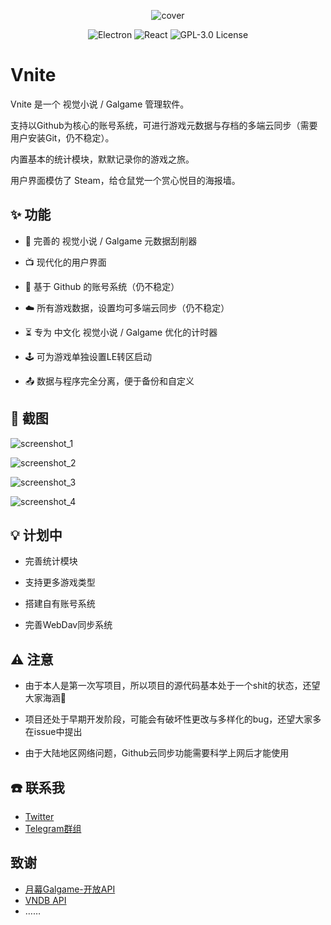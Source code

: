<p align="center">
  <img src="https://img.timero.xyz/i/2024/08/19/66c30441f1841.ico" alt="cover">
</p>

<p align="center">
  <img src="https://img.shields.io/badge/Electron-47848F?style=for-the-badge&logo=electron&logoColor=white" alt="Electron">
  <img src="https://img.shields.io/badge/React-61DAFB?style=for-the-badge&logo=react&logoColor=black" alt="React">
  <img src="https://img.shields.io/badge/License-GPL%203.0-blue.svg?style=for-the-badge&logo=gnu&logoColor=white" alt="GPL-3.0 License">
</p>

# Vnite

Vnite 是一个 视觉小说 / Galgame 管理软件。

支持以Github为核心的账号系统，可进行游戏元数据与存档的多端云同步（需要用户安装Git，仍不稳定）。

内置基本的统计模块，默默记录你的游戏之旅。

用户界面模仿了 Steam，给仓鼠党一个赏心悦目的海报墙。

## ✨ 功能

- 🔎 完善的 视觉小说 / Galgame 元数据刮削器

- 📺 现代化的用户界面

- 🔗 基于 Github 的账号系统（仍不稳定）

- ☁️ 所有游戏数据，设置均可多端云同步（仍不稳定）

- ⏳ 专为 中文化 视觉小说 / Galgame 优化的计时器

- 🕹️ 可为游戏单独设置LE转区启动

- 📤 数据与程序完全分离，便于备份和自定义

## 📸 截图

![screenshot_1](https://img.timero.xyz/i/2024/08/19/66c3138f44965.webp)

![screenshot_2](https://img.timero.xyz/i/2024/08/19/66c313c2041a9.webp)

![screenshot_3](https://img.timero.xyz/i/2024/08/19/66c3141fb15e9.webp)

![screenshot_4](https://img.timero.xyz/i/2024/08/19/66c314790e20e.webp)

## 💡 计划中

- 完善统计模块

- 支持更多游戏类型

- 搭建自有账号系统

- 完善WebDav同步系统

## ⚠️ 注意

- 由于本人是第一次写项目，所以项目的源代码基本处于一个shit的状态，还望大家海涵🙏

- 项目还处于早期开发阶段，可能会有破坏性更改与多样化的bug，还望大家多在issue中提出

- 由于大陆地区网络问题，Github云同步功能需要科学上网后才能使用

## ☎️ 联系我

- [Twitter](https://x.com/Ximu_simo)
- [Telegram群组](https://t.me/+d65-R_xRx1JlYWZh)

## 致谢

- [月幕Galgame-开放API](https://www.ymgal.games/developer)
- [VNDB API](https://api.vndb.org/kana)
- ……

